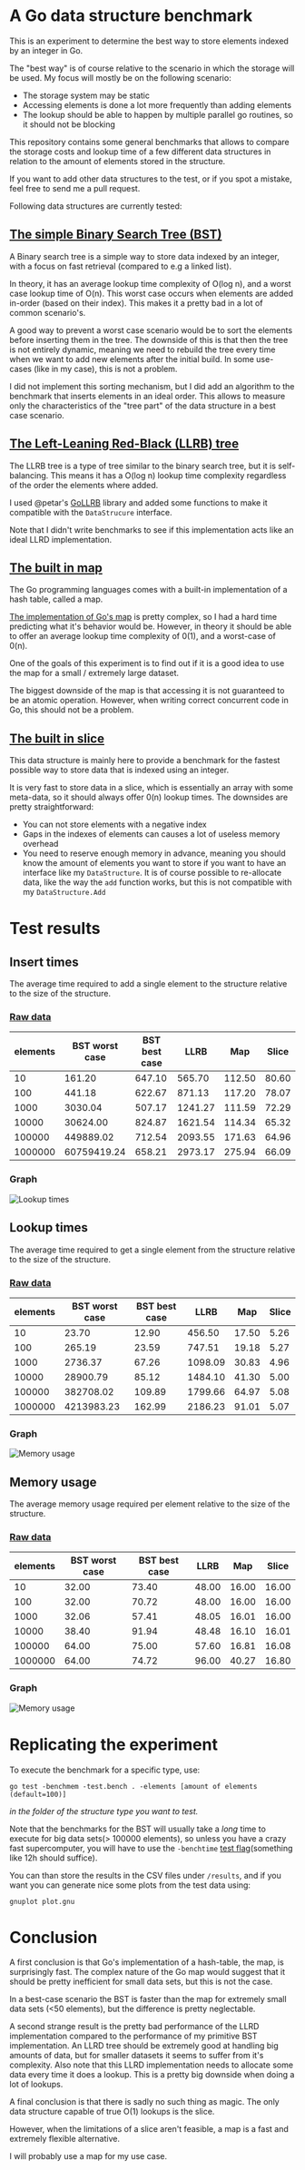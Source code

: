 A Go data structure benchmark
=============================

This is an experiment to determine the best way to store elements indexed by an integer in Go.

The "best way" is of course relative to the scenario in which the storage will be used. My focus will mostly be on the following scenario:

- The storage system may be static
- Accessing elements is done a lot more frequently than adding elements
- The lookup should be able to happen by multiple parallel go routines, so it should not be blocking

This repository contains some general benchmarks that allows to compare the storage costs and lookup time of a few different data structures in relation to the amount of elements stored in the structure.

If you want to add other data structures to the test, or if you spot a mistake, feel free to send me a pull request.

Following data structures are currently tested:

## [The simple Binary Search Tree (BST)](http://en.wikipedia.org/wiki/Binary_search_tree)

A Binary search tree is a simple way to store data indexed by an integer, with a focus on fast retrieval (compared to e.g a linked list).

In theory, it has an average lookup time complexity of O(log n), and a worst case lookup time of O(n). This worst case occurs when elements are added in-order (based on their index). This makes it a pretty bad in a lot of common scenario's.

A good way to prevent a worst case scenario would be to sort the elements before inserting them in the tree. The downside of this is that then the tree is not entirely dynamic, meaning we need to rebuild the tree every time when we want to add new elements after the initial build. In some use-cases (like in my case), this is not a problem.

I did not implement this sorting mechanism, but I did add an algorithm to the benchmark that inserts elements in an ideal order. This allows to measure only the characteristics of the "tree part" of the data structure in a best case scenario.

## [The Left-Leaning Red-Black (LLRB) tree](http://en.wikipedia.org/wiki/Left-leaning_red%E2%80%93black_tree)

The LLRB tree is a type of tree similar to the binary search tree, but it is self-balancing. This means it has a O(log n) lookup time complexity regardless of the order the elements where added.

I used @petar's [GoLLRB](https://github.com/petar/GoLLRB) library and added some functions to make it compatible with the `DataStrucure` interface.

Note that I didn't write benchmarks to see if this implementation acts like an ideal LLRD implementation.

## [The built in map](https://golang.org/doc/effective_go.html#maps)

The Go programming languages comes with a built-in implementation of a hash table, called a map.

[The implementation of Go's map](https://code.google.com/p/go/source/browse/src/runtime/hashmap.go) is pretty complex, so I had a hard time predicting what it's behavior would be. However, in theory it should be able to offer an average lookup time complexity of 0(1), and a worst-case of 0(n).

One of the goals of this experiment is to find out if it is a good idea to use the map for a small / extremely large dataset.

The biggest downside of the map is that accessing it is not guaranteed to be an atomic operation. However, when writing correct concurrent code in Go, this should not be a problem.  

## [The built in slice](https://golang.org/doc/effective_go.html#slices)

This data structure is mainly here to provide a benchmark for the fastest possible way to store data that is indexed using an integer.

It is very fast to store data in a slice, which is essentially an array with some meta-data, so it should always offer 0(n) lookup times. The downsides are pretty straightforward:
- You can not store elements with a negative index
- Gaps in the indexes of elements can causes a lot of useless memory overhead
- You need to reserve enough memory in advance, meaning you should know the amount of elements you want to store if you want to have an interface like my `DataStructure`. It is of course possible to re-allocate data, like the way the `add` function works, but this is not compatible with my `DataStructure.Add` 

# Test results

## Insert times

The average time required to add a single element to the structure relative to the size of the structure.

### [Raw data](results/insert_times.csv)

elements | BST worst case | BST best case | LLRB    | Map    | Slice
---------|----------------|---------------|---------|--------|------
      10 |         161.20 |        647.10 |  565.70 | 112.50 | 80.60
     100 |         441.18 |        622.67 |  871.13 | 117.20 | 78.07
    1000 |        3030.04 |        507.17 | 1241.27 | 111.59 | 72.29
   10000 |       30624.00 |        824.87 | 1621.54 | 114.34 | 65.32
  100000 |      449889.02 |        712.54 | 2093.55 | 171.63 | 64.96
 1000000 |    60759419.24 |        658.21 | 2973.17 | 275.94 | 66.09

### Graph
![Lookup times](results/insert_times.svg)

## Lookup times

The average time required to get a single element from the structure relative to the size of the structure.

### [Raw data](results/lookup_times.csv)

elements | BST worst case | BST best case | LLRB    | Map   | Slice
---------|----------------|---------------|---------|-------|------
      10 |          23.70 |         12.90 |  456.50 | 17.50 |  5.26
     100 |         265.19 |         23.59 |  747.51 | 19.18 |  5.27
    1000 |        2736.37 |         67.26 | 1098.09 | 30.83 |  4.96
   10000 |       28900.79 |         85.12 | 1484.10 | 41.30 |  5.00
  100000 |      382708.02 |        109.89 | 1799.66 | 64.97 |  5.08
 1000000 |     4213983.23 |        162.99 | 2186.23 | 91.01 |  5.07

### Graph
![Memory usage](results/lookup_times.svg)


## Memory usage

The average memory usage required per element relative to the size of the structure.

### [Raw data](results/memory_usage.csv)

elements | BST worst case | BST best case | LLRB  | Map   | Slice
---------|----------------|---------------|-------|-------|------
      10 |          32.00 |         73.40 | 48.00 | 16.00 | 16.00
     100 |          32.00 |         70.72 | 48.00 | 16.00 | 16.00
    1000 |          32.06 |         57.41 | 48.05 | 16.01 | 16.00
   10000 |          38.40 |         91.94 | 48.48 | 16.10 | 16.01
  100000 |          64.00 |         75.00 | 57.60 | 16.81 | 16.08
 1000000 |          64.00 |         74.72 | 96.00 | 40.27 | 16.80

### Graph
![Memory usage](results/memory_usage.svg)

# Replicating the experiment

To execute the benchmark for a specific type, use:

```
go test -benchmem -test.bench . -elements [amount of elements (default=100)]
```
*in the folder of the structure type you want to test.*

Note that the benchmarks for the BST will usually take a *long* time to execute for big data sets(> 100000 elements), so unless you have a crazy fast supercomputer, you will have to use the `-benchtime` [test flag](https://golang.org/cmd/go/)(something like 12h should suffice). 


You can than store the results in the CSV files under `/results`, and if you want you can generate nice some plots from the test data using:
```
gnuplot plot.gnu
```

# Conclusion

A first conclusion is that Go's implementation of a hash-table, the map, is surprisingly fast. The complex nature of the Go map would suggest that it should be pretty inefficient for small data sets, but this is not the case. 

In a best-case scenario the BST is faster than the map for extremely small data sets (<50 elements), but the difference is pretty neglectable.

A second strange result is the pretty bad performance of the LLRD implementation compared to the performance of my primitive BST implementation. An LLRD tree should be extremely good at handling big amounts of data, but for smaller datasets it seems to suffer from it's complexity. Also note that this LLRD implementation needs to allocate some data every time it does a lookup. This is a pretty big downside when doing a lot of lookups.

A final conclusion is that there is sadly no such thing as magic. The only data structure capable of true O(1) lookups is the slice.

However, when the limitations of a slice aren't feasible, a map is a fast and extremely flexible alternative.

I will probably use a map for my use case.

